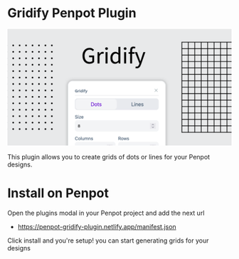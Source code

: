 # Gridify Penpot Plugin

![Cover image](public/content/cover.png)

This plugin allows you to create grids of dots or lines for your Penpot designs.

# Install on Penpot

Open the plugins modal in your Penpot project and add the next url

- https://penpot-gridify-plugin.netlify.app/manifest.json

Click install and you're setup! you can start generating grids for your designs

